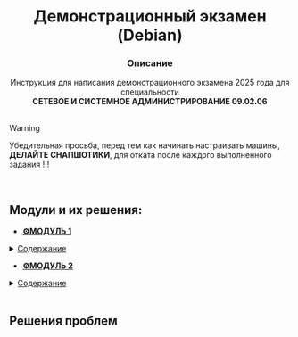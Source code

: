 # <div align="center"><strong>Демонстрационный экзамен (Debian)</strong></div>
### <div align="center"><strong>Описание</strong> </div>
<div align="center">Инструкция для написания демонстрационного экзамена 2025 года для специальности</div> <div align="center"><strong>СЕТЕВОЕ И СИСТЕМНОЕ АДМИНИСТРИРОВАНИЕ 09.02.06</strong></div>
</br>

>[!WARNING]
>Убедительная просьба, перед тем как начинать настраивать машины, **ДЕЛАЙТЕ СНАПШОТИКИ**, для отката после каждого выполненного задания !!!


</br>

## Модули и их решения: 

+ **[⚙️МОДУЛЬ 1]()** 
<details>
  <summary><ins>Содержание</ins></summary> 
  
  1. **[Произведите _базовую настройку_ устройств]()**
  
  2. **[Настройка _ISP_]()**
  
  3. **[Создание _ЛОКАЛЬНЫХ_ учетных записей]()**
  
  4. **[Настройте на интерфейсе _HQ-RTR_ в сторону офиса _HQ_ виртуальный коммутатор]()**
   
  5. **[Настройка безопасного удаленного доступа на серверах _HQ-SRV_ и _BR-SRV_]()**
  
  6. **[Между офисами _HQ_ и _BR_ необходимо сконфигурировать _IP-туннель_]()**

  7. **[Обеспечьте _ДИНАМИЧЕСКУЮ МАРШРУТИЗАЦИЮ_]()**

  8. **[Настройка _ДИНАМИЧЕСКОЙ ТРАНСЛЯЦИИ АДРЕСОВ_]()**

  9. **[Настройка _ПРОТОКОЛА ДИНАМИЧЕСКОЙ КОНФИГУРАЦИИ ХОСТОВ_]()**

  10. **[Настройка _DNS для офисов HQ и BR_]()**

  11. **[Настройте _ЧАСОВОЙ ПОЯС_ на всех устройствах, согласно месту проведения экзамена]()**
    
  </details>

+ **[⚙️МОДУЛЬ 2]()**
<details>
  <summary><ins>Содержание</ins></summary>

1. **[Настройте доменный контроллер _SAMBA_ на машине _BR-SRV_]()**
    
2. **[Сконфигурируйте _ФАЙЛОВОЕ ХРАНИЛИЩЕ_]()**

3. **[Настройте службу сетевого времени на базе сервиса _CHRONY_]()**

4. **[Сконфигурируйте _ANSIBLE_ на сервере BR-SRV]()**
    
5. **[Развертывание приложений в _DOCKER_ на сервере BR-SRV]()**
    
6. **[На маршрутизаторах сконфигурируйте _СТАТИЧЕСКУЮ ТРАНСЛЯЦИЮ ПОРТОВ_]()**

7. **[Запустите сервис _MOODLE_ на сервере _HQ-SRV_:]()**

8. **[Настройте веб-сервер _NGINX_ как обратный _ПРОКСИ-СЕРВЕР_ на _HQ-RTR_]()**

9. **[Удобным способом установите приложение _Яндекс Браузере_ для организаций на _HQ-CLI_]()**
  </details>

</br>

## Решения проблем


